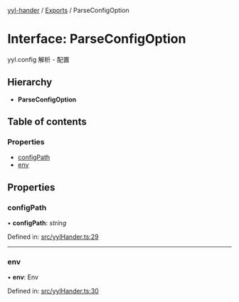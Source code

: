 [yyl-hander](../README.md) / [Exports](../modules.md) / ParseConfigOption

# Interface: ParseConfigOption

yyl.config 解析 - 配置

## Hierarchy

* **ParseConfigOption**

## Table of contents

### Properties

- [configPath](parseconfigoption.md#configpath)
- [env](parseconfigoption.md#env)

## Properties

### configPath

• **configPath**: *string*

Defined in: [src/yylHander.ts:29](https://github.com/yyl-team/yyl-hander/blob/b508f30/src/yylHander.ts#L29)

___

### env

• **env**: Env

Defined in: [src/yylHander.ts:30](https://github.com/yyl-team/yyl-hander/blob/b508f30/src/yylHander.ts#L30)
